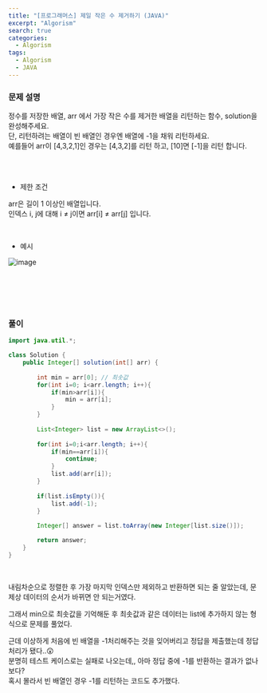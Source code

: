 ```yaml
---
title: "[프로그래머스] 제일 작은 수 제거하기 (JAVA)"
excerpt: "Algorism"
search: true
categories: 
  - Algorism
tags: 
  - Algorism
  - JAVA
---
```



### 문제 설명
정수를 저장한 배열, arr 에서 가장 작은 수를 제거한 배열을 리턴하는 함수, solution을 완성해주세요.<br> 단, 리턴하려는 배열이 빈 배열인 경우엔 배열에 -1을 채워 리턴하세요.<br> 예를들어 arr이 [4,3,2,1]인 경우는 [4,3,2]를 리턴 하고, [10]면 [-1]을 리턴 합니다.<br>

<br><br>

- 제한 조건 

arr은 길이 1 이상인 배열입니다.<br>
인덱스 i, j에 대해 i ≠ j이면 arr[i] ≠ arr[j] 입니다.<br>



<br>

- 예시 

![image](https://user-images.githubusercontent.com/73421820/122637176-2e436d80-d128-11eb-8501-cc76cbe3be66.png)




<br>





<br><br>


### 풀이



```java
import java.util.*;

class Solution {
    public Integer[] solution(int[] arr) {
        
        int min = arr[0]; // 최솟값
        for(int i=0; i<arr.length; i++){       
            if(min>arr[i]){
                min = arr[i];
            }            
        }
        
        List<Integer> list = new ArrayList<>();
        
        for(int i=0;i<arr.length; i++){
            if(min==arr[i]){
                continue;
            }
            list.add(arr[i]);
        }
        
        if(list.isEmpty()){
            list.add(-1);
        }
        
        Integer[] answer = list.toArray(new Integer[list.size()]);

        return answer;
    }
}
```

<br>

내림차순으로 정렬한 후 가장 마지막 인덱스만 제외하고 반환하면 되는 줄 알았는데, 문제상 데이터의 순서가 바뀌면 안 되는거였다.<br>

그래서  min으로 최솟값을 기억해둔 후 최솟값과 같은 데이터는 list에 추가하지 않는 형식으로 문제를 풀었다.<br>

근데 이상하게 처음에 빈 배열을 -1처리해주는 것을 잊어버리고 정답을 제출했는데 정답처리가 됐다..😲<br>
분명히 테스트 케이스로는 실패로 나오는데,, 아마 정답 중에 -1를 반환하는 결과가 없나보다?<br>
혹시 몰라서 빈 배열인 경우 -1를 리턴하는 코드도 추가했다.<br>








<br><br>